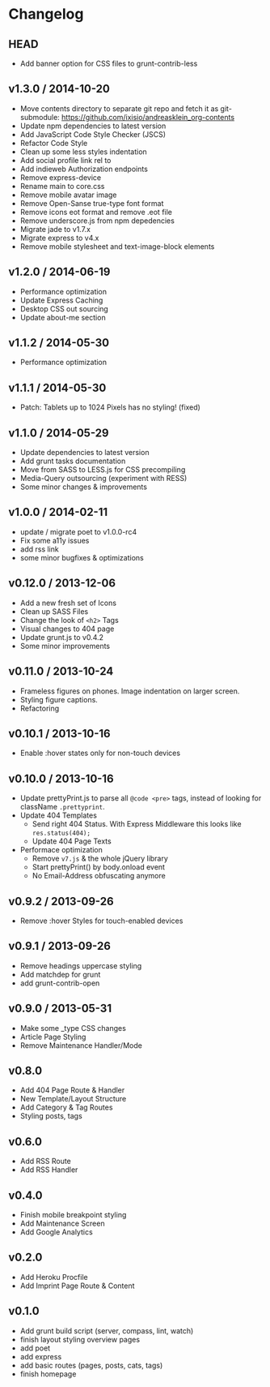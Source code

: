 # Changelog

## HEAD
* Add banner option for CSS files to grunt-contrib-less

## v1.3.0 / 2014-10-20
* Move contents directory to separate git repo and fetch it as git-submodule: https://github.com/ixisio/andreasklein_org-contents
* Update npm dependencies to latest version
* Add JavaScript Code Style Checker (JSCS)
* Refactor Code Style
* Clean up some less styles indentation
* Add social profile link rel to <head>
* Add indieweb Authorization endpoints
* Remove express-device
* Rename main to core.css
* Remove mobile avatar image
* Remove Open-Sanse true-type font format
* Remove icons eot format and remove .eot file
* Remove underscore.js from npm depedencies
* Migrate jade to v1.7.x
* Migrate express to v4.x
* Remove mobile stylesheet and text-image-block elements

## v1.2.0 / 2014-06-19
* Performance optimization
* Update Express Caching
* Desktop CSS out sourcing
* Update about-me section

## v1.1.2 / 2014-05-30
* Performance optimization

## v1.1.1 / 2014-05-30
* Patch: Tablets up to 1024 Pixels has no styling! (fixed)

## v1.1.0 / 2014-05-29
* Update dependencies to latest version
* Add grunt tasks documentation
* Move from SASS to LESS.js for CSS precompiling
* Media-Query outsourcing (experiment with RESS)
* Some minor changes & improvements

## v1.0.0 / 2014-02-11
* update / migrate poet to v1.0.0-rc4
* Fix some a11y issues
* add rss link
* some minor bugfixes & optimizations

## v0.12.0 / 2013-12-06
* Add a new fresh set of Icons
* Clean up SASS Files
* Change the look of `<h2>` Tags
* Visual changes to 404 page
* Update grunt.js to v0.4.2
* Some minor improvements

## v0.11.0 / 2013-10-24
* Frameless figures on phones. Image indentation on larger screen.
* Styling figure captions.
* Refactoring

## v0.10.1 / 2013-10-16
* Enable :hover states only for non-touch devices


## v0.10.0 / 2013-10-16
* Update prettyPrint.js to parse all `@code <pre>` tags, instead of looking for className `.prettyprint`.
* Update 404 Templates
  * Send right 404 Status. With Express Middleware this looks like `res.status(404);`
  * Update 404 Page Texts
* Performace optimization
  * Remove `v7.js` & the whole jQuery library
  * Start prettyPrint() by body.onload event
  * No Email-Address obfuscating anymore

## v0.9.2 / 2013-09-26
* Remove :hover Styles for touch-enabled devices

## v0.9.1 / 2013-09-26
* Remove headings uppercase styling
* Add matchdep for grunt
* add grunt-contrib-open

## v0.9.0 / 2013-05-31
* Make some _type CSS changes
* Article Page Styling
* Remove Maintenance Handler/Mode

## v0.8.0
* Add 404 Page Route & Handler
* New Template/Layout Structure
* Add Category & Tag Routes
* Styling posts, tags

## v0.6.0
* Add RSS Route
* Add RSS Handler

## v0.4.0
* Finish mobile breakpoint styling
* Add Maintenance Screen
* Add Google Analytics

## v0.2.0
* Add Heroku Procfile
* Add Imprint Page Route & Content

## v0.1.0
* Add grunt build script (server, compass, lint, watch)
* finish layout styling overview pages
* add poet
* add express
* add basic routes (pages, posts, cats, tags)
* finish homepage
